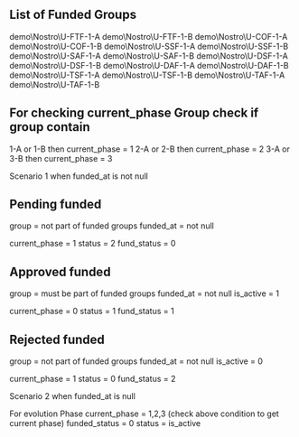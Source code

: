 ## List of Funded Groups

demo\Nostro\U-FTF-1-A
demo\Nostro\U-FTF-1-B
demo\Nostro\U-COF-1-A
demo\Nostro\U-COF-1-B
demo\Nostro\U-SSF-1-A
demo\Nostro\U-SSF-1-B
demo\Nostro\U-SAF-1-A
demo\Nostro\U-SAF-1-B
demo\Nostro\U-DSF-1-A
demo\Nostro\U-DSF-1-B
demo\Nostro\U-DAF-1-A
demo\Nostro\U-DAF-1-B
demo\Nostro\U-TSF-1-A
demo\Nostro\U-TSF-1-B
demo\Nostro\U-TAF-1-A
demo\Nostro\U-TAF-1-B

## For checking current_phase Group check if group contain

1-A or 1-B then current_phase = 1
2-A or 2-B then current_phase = 2
3-A or 3-B then current_phase = 3

Scenario 1 when funded_at is not null

## Pending funded

group = not part of funded groups
funded_at = not null

current_phase = 1
status = 2
fund_status = 0

## Approved funded

group = must be part of funded groups
funded_at = not null
is_active = 1

current_phase = 0
status = 1
fund_status = 1

## Rejected funded

group = not part of funded groups
funded_at = not null
is_active = 0

current_phase = 1
status = 0
fund_status = 2

Scenario 2 when funded_at is null

For evolution Phase
current_phase = 1,2,3 (check above condition to get current phase)
funded_status = 0
status = is_active
